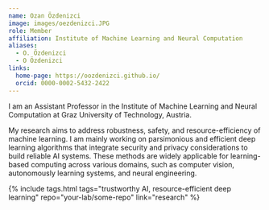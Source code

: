 ```yaml
---
name: Ozan Özdenizci
image: images/oezdenizci.JPG
role: Member
affiliation: Institute of Machine Learning and Neural Computation
aliases:
  - O. Özdenizci
  - O Özdenizci
links:
  home-page: https://oozdenizci.github.io/
  orcid: 0000-0002-5432-2422
---
```


I am an Assistant Professor in the Institute of Machine Learning and Neural Computation at Graz University of Technology, Austria.

My research aims to address robustness, safety, and resource-efficiency of machine learning. I am mainly working on parsimonious and efficient deep learning algorithms that integrate security and privacy considerations to build reliable AI systems. These methods are widely applicable for learning-based computing across various domains, such as computer vision, autonomously learning systems, and neural engineering.


{%
  include tags.html
  tags="trustworthy AI, resource-efficient deep learning"
  repo="your-lab/some-repo"
  link="research"
%}